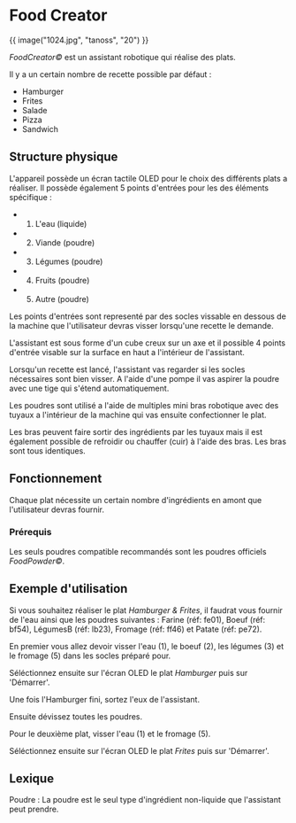 # Food Creator 

{{ image("1024.jpg", "tanoss", "20") }}

*FoodCreator&copy;* est un assistant robotique qui réalise des plats.

Il y a un certain nombre de recette possible par défaut : 

- Hamburger
- Frites
- Salade
- Pizza
- Sandwich

## Structure physique

L'appareil possède un écran tactile OLED pour le choix des différents plats a réaliser.
Il possède également 5 points d'entrées pour les des éléments spécifique :

- 1) L'eau (liquide) 
- 2) Viande (poudre)
- 3) Légumes (poudre)
- 4) Fruits (poudre)
- 5) Autre (poudre)

Les points d'entrées sont representé par des socles vissable en dessous de la machine que l'utilisateur devras visser lorsqu'une recette le demande.

L'assistant est sous forme d'un cube creux sur un axe et il possible 4 points d'entrée visable sur la surface en haut a l'intérieur de l'assistant.

Lorsqu'un recette est lancé, l'assistant vas regarder si les socles nécessaires sont bien visser. A l'aide d'une pompe il vas aspirer la poudre avec une tige qui s'étend automatiquement.

Les poudres sont utilisé a l'aide de multiples mini bras robotique avec des tuyaux a l'intérieur de la machine qui vas ensuite confectionner le plat.

Les bras peuvent faire sortir des ingrédients par les tuyaux mais il est également possible de refroidir ou chauffer (cuir) à l'aide des bras. Les bras sont tous identiques.

## Fonctionnement

Chaque plat nécessite un certain nombre d'ingrédients en amont que l'utilisateur devras fournir.


### Prérequis

Les seuls poudres compatible recommandés sont les poudres officiels *FoodPowder&copy;*.

## Exemple d'utilisation

Si vous souhaitez réaliser le plat *Hamburger & Frites*, il faudrat vous fournir de l'eau ainsi que les poudres suivantes : Farine (réf: fe01), Boeuf (réf: bf54), LégumesB (réf: lb23), Fromage (réf: ff46) et Patate (réf: pe72).

En premier vous allez devoir visser l'eau (1), le boeuf (2), les légumes (3) et le fromage (5) dans les socles préparé pour.

Séléctionnez ensuite sur l'écran OLED le plat *Hamburger* puis sur 'Démarrer'.

Une fois l'Hamburger fini, sortez l'eux de l'assistant.

Ensuite dévissez toutes les poudres.

Pour le deuxième plat, visser l'eau (1) et le fromage (5).

Séléctionnez ensuite sur l'écran OLED le plat *Frites* puis sur 'Démarrer'.

## Lexique

Poudre : La poudre est le seul type d'ingrédient non-liquide que l'assistant peut prendre.